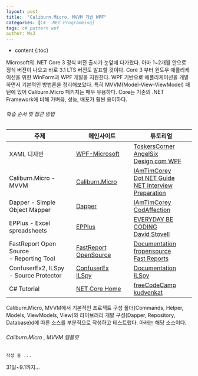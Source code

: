 ```yaml
---
layout: post
title:  "Caliburn.Micro, MVVM 기반 WPF"
categories: [C#ㆍ.NET Programming]
tags: c# pattern wpf
author: MsJ
---
```


* content
{:toc}

Microsoft의 .NET Core 3 정식 버전 출시가 눈앞에 다가왔다. 아마 1~2개월 안으로 정식 버전이 나오고 바로 3.1 LTS  버전도 발표할 것이다. Core 3 부터 윈도우 애플리케이션을 위한 WinForm과 WPF 개발을 지원한다. WPF 기반으로 애플리케이션을 개발하면서 기본적인 방법론을 정리해보았다. 특히 MVVM(Model-View-ViewModel) 패턴에 있어 Caliburn.Micro 패키지는 매우 유용하다. Core는 기존의 .NET Framework에 비해 가벼움, 성능, 배포가 훨씬 용이하다. 

###### 학습 순서 및 접근 방법

| 주제 | 메인사이트 | 튜토리얼 |
|-----|-----|-----|
| XAML 디자인 | [WPF-Microsoft](https://docs.microsoft.com/en-us/dotnet/framework/wpf/) | [ToskersCorner](https://www.youtube.com/channel/UCXZWxO7EUC0ZSoeZIR2V9UQ)<br/>[AngelSix](https://www.youtube.com/channel/UCJ3AxeCHGPZkMi3kRfCuiHw)<br/>[Design com WPF](https://www.youtube.com/channel/UCf0J9AO-KeLEkBe3ZpVpfKQ) |
| Caliburn.Micro - MVVM | [Caliburn.Micro](https://caliburnmicro.com/) | [IAmTimCorey](https://www.youtube.com/channel/UC-ptWR16ITQyYOglXyQmpzw)<br/>[Dot NET Guide](https://www.youtube.com/channel/UCYBh7ho06sxxAPubhBdbjmw)<br/>[NET Interview Preparation](https://www.youtube.com/user/dnfvideo) |
| Dapper - Simple Object Mapper | [Dapper](https://github.com/StackExchange/Dapper) | [IAmTimCorey](https://www.youtube.com/channel/UC-ptWR16ITQyYOglXyQmpzw)<br/>[CodAffection](https://www.youtube.com/channel/UCvzlnZbePin9kH-1JCKBt8Q) |
| EPPlus - Excel spreadsheets | [EPPlus](https://github.com/JanKallman/EPPlus) | [EVERYDAY BE CODING](https://www.youtube.com/channel/UCpGuQx5rDbWnc7i_qKDTRSQ)<br/>[David Stovell](https://www.youtube.com/user/davidstovell) |
| FastReport Open Source<br/>- Reporting Tool | [FastReport OpenSource](https://github.com/FastReports/FastReport) | [Documentation](https://fastreports.github.io/FastReport.Documentation/)<br/>[fropensource](https://fropensource.blogspot.com/2019/03/fastreport-open-source-what-is-it-and.html)<br/>[Fast Reports](https://www.youtube.com/watch?v=ist7VNgkiSk&list=PLZiHwzd4brhS23rau6wYzoslOkfEe31_K) |
| ConfuserEx2, ILSpy<br/>- Source Protector | [ConfuserEx](https://github.com/mkaring/ConfuserEx)<br/>[ILSpy](https://github.com/icsharpcode/ILSpy) | [Documentation](https://github.com/yck1509/ConfuserEx/wiki/Documentation)<br/>[ILSpy](https://github.com/icsharpcode/ILSpy) |
| C# Tutorial | [NET Core Home](https://github.com/dotnet/core/) | [freeCodeCamp](https://www.youtube.com/watch?v=GhQdlIFylQ8&)<br/>[kudvenkat](https://www.youtube.com/watch?v=SXmVym6L8dw&list=PLAC325451207E3105&index=1) |

Caliburn.Micro, MVVM에서 기본적인 프로젝트 구성 폴더(Commands, Helper, Models, ViewModels, View)와 라이브러리 개발 구성(Dapper, Repository, Database)d에 따른 소스를 부분적으로 작성하고 테스트했다. 아래는 해당 소스이다.





###### Caliburn.Micro , MVVM 템플릿

```xml
작성 중 ...
```
31일~9.1까지...
